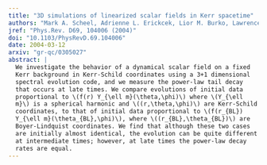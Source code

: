 ```yaml
---
title: "3D simulations of linearized scalar fields in Kerr spacetime"
authors: "Mark A. Scheel, Adrienne L. Erickcek, Lior M. Burko, Lawrence E. Kidder, Harald P. Pfeiffer, Saul A. Teukolsky"
jref: "Phys.Rev. D69, 104006 (2004)"
doi: "10.1103/PhysRevD.69.104006"
date: 2004-03-12
arxiv: "gr-qc/0305027"
abstract: |
  We investigate the behavior of a dynamical scalar field on a fixed
  Kerr background in Kerr-Schild coordinates using a 3+1 dimensional
  spectral evolution code, and we measure the power-law tail decay
  that occurs at late times. We compare evolutions of initial data
  proportional to \(f(r) Y_{\ell m}(\theta,\phi)\) where \(Y_{\ell
  m}\) is a spherical harmonic and \((r,\theta,\phi)\) are Kerr-Schild
  coordinates, to that of initial data proportional to \(f(r_{BL})
  Y_{\ell m}(\theta_{BL},\phi)\), where \((r_{BL},\theta_{BL})\) are
  Boyer-Lindquist coordinates. We find that although these two cases
  are initially almost identical, the evolution can be quite different
  at intermediate times; however, at late times the power-law decay
  rates are equal.
---
```

